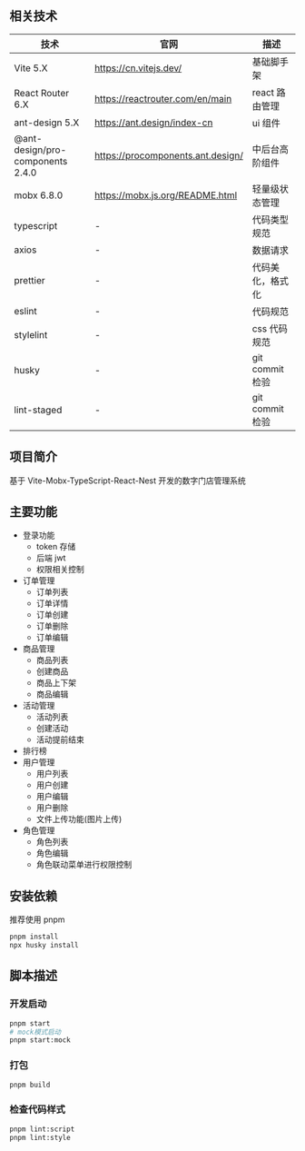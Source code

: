 
## 相关技术

| 技术                             | 官网                              | 描述             |
| -------------------------------- | --------------------------------- | ---------------- |
| Vite 5.X                         | https://cn.vitejs.dev/            | 基础脚手架       |
| React Router 6.X                 | https://reactrouter.com/en/main   | react 路由管理   |
| ant-design 5.X                   | https://ant.design/index-cn       | ui 组件          |
| @ant-design/pro-components 2.4.0 | https://procomponents.ant.design/ | 中后台高阶组件   |
| mobx 6.8.0                       | https://mobx.js.org/README.html   | 轻量级状态管理   |
| typescript                       | -                                 | 代码类型规范     |
| axios                            | -                                 | 数据请求         |
| prettier                         | -                                 | 代码美化，格式化 |
| eslint                           | -                                 | 代码规范         |
| stylelint                        | -                                 | css 代码规范     |
| husky                            | -                                 | git commit 检验  |
| lint-staged                      | -                                 | git commit 检验  |

## 项目简介

基于 Vite-Mobx-TypeScript-React-Nest 开发的数字门店管理系统

## 主要功能

- 登录功能
  - token 存储
  - 后端 jwt
  - 权限相关控制
- 订单管理
  - 订单列表
  - 订单详情
  - 订单创建
  - 订单删除
  - 订单编辑
- 商品管理
  - 商品列表
  - 创建商品
  - 商品上下架
  - 商品编辑
- 活动管理
  - 活动列表
  - 创建活动
  - 活动提前结束
- 排行榜
- 用户管理
  - 用户列表
  - 用户创建
  - 用户编辑
  - 用户删除
  - 文件上传功能(图片上传)
- 角色管理
  - 角色列表
  - 角色编辑
  - 角色联动菜单进行权限控制

## 安装依赖

推荐使用 pnpm

```bash
pnpm install
npx husky install
```

## 脚本描述

### 开发启动

```bash
pnpm start
# mock模式启动
pnpm start:mock
```

### 打包

```bash
pnpm build
```

### 检查代码样式

```bash
pnpm lint:script
pnpm lint:style
```

